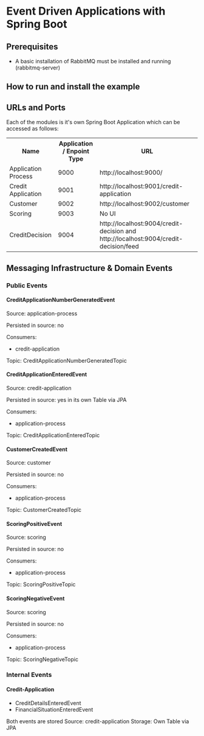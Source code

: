 # Event Driven Applications with Spring Boot


## Prerequisites
- A basic installation of RabbitMQ must be installed and running (rabbitmq-server)

## How to run and install the example

## URLs and Ports
Each of the modules is it's own Spring Boot Application which can be accessed as follows:

<table>
    <tr>
        <th>Name</th>
        <th>Application / Enpoint Type</th>
        <th>URL</th>
    </tr>
    <tr>
        <td>Application Process</td>
        <td>9000</td>
        <td>http://localhost:9000/</td>
    </tr>
    <tr>
        <td>Credit Application</td>
        <td>9001</td>
        <td>http://localhost:9001/credit-application</td>
    </tr>
    <tr>
        <td>Customer</td>
        <td>9002</td>
        <td>http://localhost:9002/customer</td>
    </tr>
    <tr>
        <td>Scoring</td>
        <td>9003</td>
        <td>No UI</td>
    </tr>
     <tr>
        <td>CreditDecision</td>
        <td>9004</td>
        <td>http://localhost:9004/credit-decision and http://localhost:9004/credit-decision/feed</td>
    </tr>
      
    
</table>

## Messaging Infrastructure & Domain Events

### Public Events

#### CreditApplicationNumberGeneratedEvent
Source: application-process

Persisted in source: no

Consumers:
- credit-application

Topic: CreditApplicationNumberGeneratedTopic


#### CreditApplicationEnteredEvent
Source: credit-application

Persisted in source: yes in its own Table via JPA

Consumers:
- application-process

Topic: CreditApplicationEnteredTopic


#### CustomerCreatedEvent
Source: customer

Persisted in source: no

Consumers:
- application-process

Topic: CustomerCreatedTopic

#### ScoringPositiveEvent
Source: scoring

Persisted in source: no

Consumers:
- application-process

Topic: ScoringPositiveTopic

#### ScoringNegativeEvent
Source: scoring

Persisted in source: no

Consumers:
- application-process

Topic: ScoringNegativeTopic

### Internal Events

#### Credit-Application
- CreditDetailsEnteredEvent
- FinancialSituationEnteredEvent

Both events are stored
Source: credit-application
Storage: Own Table via JPA
